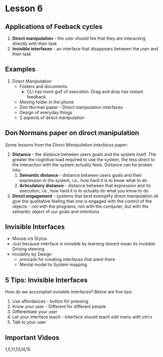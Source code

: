 # Lesson 6


## Applications of Feeback cycles

1. **Direct manipulation** - the user should fee that they are interacting directly with their task
2. **Invisible interfaces** - an interface that disappears between the user and their task


## Examples

1. Direct Manipulation 
	- Folders and documents. 
		- CLI has more gulf of execution. Drag and drop has instant feedback. 
	- Moving folder in the phone
	- Don Norman paper - Direct manipulation interfaces
	- Design of everyday things
	- 2 aspects of direct manipulation


## Don Normans paper on direct manipulation

Some lessons from the _Direct Manipulation Interfaces_ paper:

1. **Distance** - the distance between users goals and the system itself. The greater the cognitive load required to use the system, the less direct to the interaction with the system actually feels. Distance can be broken into:
   1. **Semantic distance** - distance between users goals and their expression in the system, i.e., how hard it is to know what to do
   2. **Articulatory distance** - distance between that expression and its execution, i.e., how hard it is to actually do what you know to do
2. **Direct engagement** - systems that best exemplify direct manipulation all give the qualitative feeling that one is engaged with the control of the objects - not with the programs, not with the computer, but with the semantic object of our goals and intentions

## Invisible Interfaces

- Mouse v/s Stylus
- Just because interface is invisible by learning doesnt mean its invisible. Driving steering
- Invisblity by Design
	- principle for creating interfaces that arent there
	- Mental model to  System mapping


## 5 Tips: Invisible Interfaces

How do we accomplish invisible interfaces? Below are five tips:

1. Use affordances - button for pressing
2. Know your user - Different for different people
3. Differentiate your user
4. Let your interface teach - Interface should teach *edit menu with ctrl:x*
5. Talk to your user 

## Important Videos

1,5,11,13,14,15


<!-- 
## Section Quizzes

### Reflections: Direct Manipulation

_What is an example of a task you perform regularly that does not leverage the principle of direct manipulation?_

Whenever I use the terminal or command line at work (iTerm) to do web development, it is sometimes difficult to figure out specific commands to run certain applications as there are so many different configurations and details between each one. In addition, debugging applications and trying to figure out what went wrong based on what the terminal displays can sometimes be difficult. As a result, sometimes I spent more time thinking about what to type into the command line versus being able to just get applications to be up and running.

### Exercise: Direct Manipulation

_Which of these Mac touchpad gestures do you think are examples of direct manipulation?_

- Pressing down to click
- Dragging two fingers down to scroll
- Pinching to zoom in and out

### Reflections: Invisibility by Design

_What is a time when you picked up a new interface and knew immediately how to use it to accomplish your goal?_

When using my iTouch for the first time, I really enjoyed how easy it was to select songs, make playlists, conduct searches. For almost everything I wanted to do regarding listening to music, Apple's interface for the iTouch made it a lot easier to do versus older music devices.

### Design Challenge: The Universal Remote

_How would we design an invisible interface for universal remote control, one that doesn't have the learning curves that remotes typically have?_

I think one of the best things Apple did for redesigning the mobile phone and music player interface was to make it touch screen. Similarly if electronic companies like Sony are able to make their remotes touch screen it could make it easier for users to control things like TVs. Another way to do this is through voice control.
 -->
